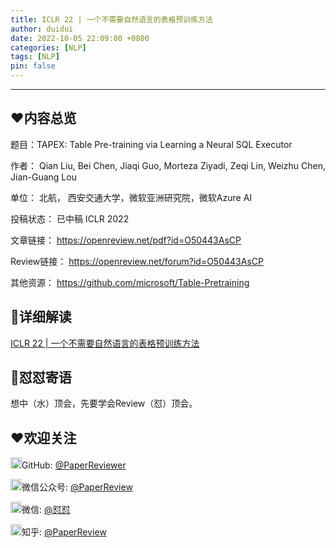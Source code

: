 ```yaml
---
title: ICLR 22 | 一个不需要自然语言的表格预训练方法
author: duidui
date: 2022-10-05 22:09:00 +0800
categories: [NLP]
tags: [NLP]
pin: false
---
```


---

## ❤️内容总览

题目：TAPEX: Table Pre-training via Learning a Neural SQL Executor

作者：
Qian Liu, Bei Chen, Jiaqi Guo, Morteza Ziyadi, Zeqi Lin, Weizhu Chen, Jian-Guang Lou

单位：
北航， 西安交通大学，微软亚洲研究院，微软Azure AI

投稿状态：
已中稿 ICLR 2022

文章链接：
https://openreview.net/pdf?id=O50443AsCP

Review链接：
https://openreview.net/forum?id=O50443AsCP

其他资源：
https://github.com/microsoft/Table-Pretraining

## 💯详细解读

[ICLR 22 | 一个不需要自然语言的表格预训练方法](https://mp.weixin.qq.com/s?__biz=MzI2NDAwNzUyNw==&mid=2247485503&idx=1&sn=3cae258417f0f12ac92da158ac1ed690&chksm=eab27237ddc5fb215401dbd7c71e41c4f50fc20404d9e6550231139769ae9d2885c486db2590&token=574125563&lang=zh_CN#rd)



## 🌈怼怼寄语

想中（水）顶会，先要学会Review（怼）顶会。

## ❤欢迎关注
<img src="https://s3.bmp.ovh/imgs/2022/09/30/ba20907fb6c0f184.png" alt="GitHub"  width="18px" height="18px" />GitHub: [@PaperReviewer](https://github.com/PaperReviewer/PaperReviewer.github.io)

<img src="https://s3.bmp.ovh/imgs/2022/09/30/a406c07d4b5b1c72.png" alt="微信公众号"  width="18px" height="18px" />微信公众号: [@PaperReview](https://camo.githubusercontent.com/076ac5918dc3e11815cb1f636950af3ab51e1deca566fce0105bb73951cd251e/68747470733a2f2f73332e626d702e6f76682f696d67732f323032322f31302f30342f633631306565386232363065633838632e6a706567)

<img src="https://tva1.sinaimg.cn/large/008i3skNly1gxlhtmg11mj305k05k746.jpg" alt="微信"  width="18px" height="18px" />微信: [@怼怼](https://camo.githubusercontent.com/fb4451bbbe17f1dabe6d704db200bb0ac1a76412a416c79fa564b51b38261f64/68747470733a2f2f73332e626d702e6f76682f696d67732f323032322f31302f30342f373462363633313538613739626264352e6a706567)

<img src="https://s3.bmp.ovh/imgs/2022/10/01/45453eef71d2016b.png" alt="知乎"  width="18px" height="18px" />知乎: [@PaperReview](https://www.zhihu.com/people/zanbo-93-22)
